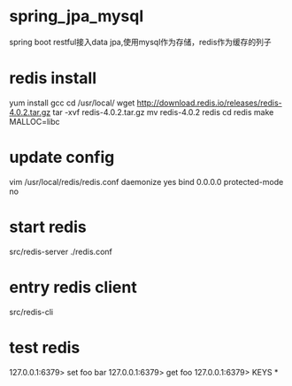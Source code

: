 # spring_jpa_mysql
spring boot restful接入data jpa,使用mysql作为存储，redis作为缓存的列子

# redis install
yum install gcc
cd /usr/local/
wget http://download.redis.io/releases/redis-4.0.2.tar.gz
tar -xvf redis-4.0.2.tar.gz
mv redis-4.0.2 redis
cd redis
make MALLOC=libc

# update config
vim /usr/local/redis/redis.conf
daemonize yes
bind 0.0.0.0
protected-mode no

# start redis
src/redis-server ./redis.conf

# entry redis client
src/redis-cli
	
# test redis
127.0.0.1:6379> set foo bar
127.0.0.1:6379> get foo
127.0.0.1:6379> KEYS *

